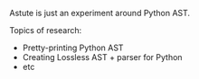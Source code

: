 Astute is just an experiment around Python AST.

Topics of research:
- Pretty-printing Python AST
- Creating Lossless AST + parser for Python
- etc

